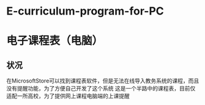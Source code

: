 # E-curriculum-program-for-PC
# 电子课程表（电脑）

## 状况
在MicrosoftStore可以找到课程表软件，但是无法在线导入教务系统的课程，而且没有提醒功能，为了方便自己开发了这个系统
这是一个半路中的课程表，目前仅适配一所高校，为了提供网上课程电脑端的上课提醒
